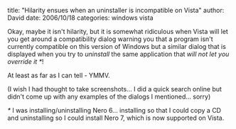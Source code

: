 
title: "Hilarity ensues when an uninstaller is incompatible on Vista"
author: David
date: 2006/10/18
categories: windows vista

Okay, maybe it isn't hilarity, but it is somewhat ridiculous when Vista will let you get around a compatibility dialog warning you that a program isn't currently compatible on this version of Windows but a similar dialog that is displayed when you try to _uninstall_ the same application that _will not let you override it *_! 

At least as far as I can tell - YMMV. 

(I wish I had thought to take screenshots... I did a quick search online but didn't come up with any examples of the dialogs I mentioned... sorry) 

_*_ I was installing/uninstalling Nero 6... installing so that I could copy a CD and uninstalling so I could install Nero 7, which is now supported on Vista.


